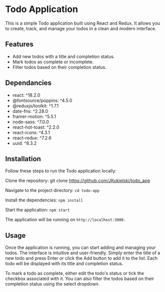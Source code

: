 
# Todo Application

This is a simple Todo application built using React and Redux. It allows you to create, track, and manage your todos in a clean and modern interface.


## Features

- Add new todos with a title and completion status.
- Mark todos as complete or incomplete.
- Filter todos based on their completion status.



## Dependancies

- react: ^18.2.0
- @fontsource/poppins: ^4.5.0
- @reduxjs/toolkit: ^1.7.1
- date-fns: ^2.28.0
- framer-motion: ^5.5.1
- node-sass: ^7.0.0
- react-hot-toast: ^2.2.0
- react-icons: ^4.3.1
- react-redux: ^7.2.6
- uuid: ^8.3.2
## Installation

Follow these steps to run the Todo application locally:

Clone the repository: git clone https://github.com/JKukielski/todo_app

Navigate to the project directory: ```cd todo-app```

Install the dependencies: ```npm install```

Start the application: ```npm start```

The application will be running on ```http://localhost:3000.```


## Usage

Once the application is running, you can start adding and managing your todos. The interface is intuitive and user-friendly. Simply enter the title of a new todo and press Enter or click the Add button to add it to the list. Each todo will be displayed with its title and completion status.

To mark a todo as complete, either edit the todo's status or tick the checkbox associated with it. You can also filter the todos based on their completion status using the select dropdown.
